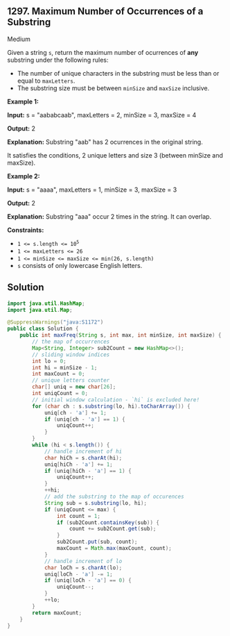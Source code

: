 ## 1297\. Maximum Number of Occurrences of a Substring

Medium

Given a string `s`, return the maximum number of ocurrences of **any** substring under the following rules:

*   The number of unique characters in the substring must be less than or equal to `maxLetters`.
*   The substring size must be between `minSize` and `maxSize` inclusive.

**Example 1:**

**Input:** s = "aababcaab", maxLetters = 2, minSize = 3, maxSize = 4

**Output:** 2

**Explanation:** Substring "aab" has 2 ocurrences in the original string.

It satisfies the conditions, 2 unique letters and size 3 (between minSize and maxSize).

**Example 2:**

**Input:** s = "aaaa", maxLetters = 1, minSize = 3, maxSize = 3

**Output:** 2

**Explanation:** Substring "aaa" occur 2 times in the string. It can overlap.

**Constraints:**

*   <code>1 <= s.length <= 10<sup>5</sup></code>
*   `1 <= maxLetters <= 26`
*   `1 <= minSize <= maxSize <= min(26, s.length)`
*   `s` consists of only lowercase English letters.

## Solution

```java
import java.util.HashMap;
import java.util.Map;

@SuppressWarnings("java:S1172")
public class Solution {
    public int maxFreq(String s, int max, int minSize, int maxSize) {
        // the map of occurrences
        Map<String, Integer> sub2Count = new HashMap<>();
        // sliding window indices
        int lo = 0;
        int hi = minSize - 1;
        int maxCount = 0;
        // unique letters counter
        char[] uniq = new char[26];
        int uniqCount = 0;
        // initial window calculation - `hi` is excluded here!
        for (char ch : s.substring(lo, hi).toCharArray()) {
            uniq[ch - 'a'] += 1;
            if (uniq[ch - 'a'] == 1) {
                uniqCount++;
            }
        }
        while (hi < s.length()) {
            // handle increment of hi
            char hiCh = s.charAt(hi);
            uniq[hiCh - 'a'] += 1;
            if (uniq[hiCh - 'a'] == 1) {
                uniqCount++;
            }
            ++hi;
            // add the substring to the map of occurences
            String sub = s.substring(lo, hi);
            if (uniqCount <= max) {
                int count = 1;
                if (sub2Count.containsKey(sub)) {
                    count += sub2Count.get(sub);
                }
                sub2Count.put(sub, count);
                maxCount = Math.max(maxCount, count);
            }
            // handle increment of lo
            char loCh = s.charAt(lo);
            uniq[loCh - 'a'] -= 1;
            if (uniq[loCh - 'a'] == 0) {
                uniqCount--;
            }
            ++lo;
        }
        return maxCount;
    }
}
```